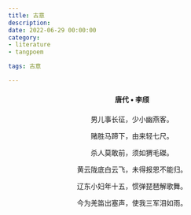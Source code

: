 ```yaml
---
title: 古意
description:
date: 2022-06-29 00:00:00
category:
- literature
- tangpoem

tags: 古意

---
```


<div id="poem-author">
唐代 • 李颀
</div>
<div id="poem-body">
<p class="poem-paragraph">男儿事长征，少小幽燕客。</p>
<p class="poem-paragraph">赌胜马蹄下，由来轻七尺。</p>
<p class="poem-paragraph">杀人莫敢前，须如猬毛磔。</p>
<p class="poem-paragraph">黄云陇底白云飞，未得报恩不能归。</p>
<p class="poem-paragraph">辽东小妇年十五，惯弹琵琶解歌舞。</p>
<p class="poem-paragraph">今为羌笛出塞声，使我三军泪如雨。</p>

</div>

<style>

#poem-author {
    width: 100%;
    text-align: center;
    margin: 20px 0;
    font-weight: bold;
}
#poem-body {
    width: 100%;
    text-align: center;
}
.poem-paragraph {
    font-family: "仿宋"
}

</style>